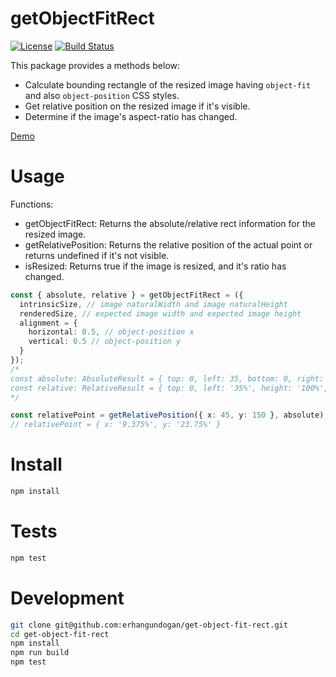 getObjectFitRect
================

[![License][license-src]][license-href]
[![Build Status][build-src]][build-href]

This package provides a methods below:

- Calculate bounding rectangle of the resized image having `object-fit` and also `object-position` CSS styles.
- Get relative position on the resized image if it's visible.
- Determine if the image's aspect-ratio has changed.

[Demo][demo-href]

# Usage

Functions:
- getObjectFitRect: Returns the absolute/relative rect information for the resized image.
- getRelativePosition: Returns the relative position of the actual point or returns undefined if it's not visible. 
- isResized: Returns true if the image is resized, and it's ratio has changed.

```typescript
const { absolute, relative } = getObjectFitRect = ({
  intrinsicSize, // image naturalWidth and image naturalHeight
  renderedSize, // expected image width and expected image height
  alignment = {
    horizontal: 0.5, // object-position x
    vertical: 0.5 // object-position y
  } 
});
/*
const absolute: AbsoluteResult = { top: 0, left: 35, bottom: 0, right: 35, width: 30, height: 100 };
const relative: RelativeResult = { top: 0, left: '35%', height: '100%', width: '30%' }
*/
```

```typescript
const relativePoint = getRelativePosition({ x: 45, y: 150 }, absolute);
// relativePoint = { x: '9.375%', y: '23.75%' }
```

# Install
```bash
npm install
```

# Tests
```bash
npm test
```

# Development
```bash
git clone git@github.com:erhangundogan/get-object-fit-rect.git
cd get-object-fit-rect
npm install
npm run build
npm test
```

[license-src]: https://img.shields.io/badge/license-MIT-brightgreen.svg
[license-href]: LICENSE.md
[demo-href]: https://codesandbox.io/s/get-object-fit-rect-cmnn1?file=/src/App.js
[build-src]: https://dev.azure.com/erhangundogan/get-object-fit-rect/_apis/build/status/erhangundogan.get-object-fit-rect?branchName=main
[build-href]: https://dev.azure.com/erhangundogan/get-object-fit-rect/_build/latest?definitionId=1&branchName=main
